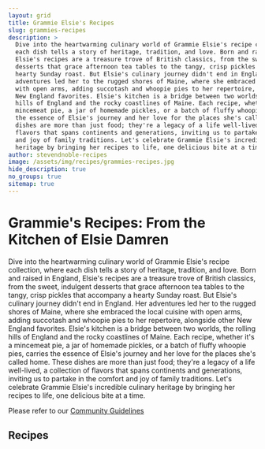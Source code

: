 ```yaml
---
layout: grid
title: Grammie Elsie's Recipes
slug: grammies-recipes
description: >
  Dive into the heartwarming culinary world of Grammie Elsie's recipe collection, where
  each dish tells a story of heritage, tradition, and love. Born and raised in England,
  Elsie's recipes are a treasure trove of British classics, from the sweet, indulgent
  desserts that grace afternoon tea tables to the tangy, crisp pickles that accompany a
  hearty Sunday roast. But Elsie's culinary journey didn't end in England. Her
  adventures led her to the rugged shores of Maine, where she embraced the local cuisine
  with open arms, adding succotash and whoopie pies to her repertoire, alongside other
  New England favorites. Elsie's kitchen is a bridge between two worlds, the rolling
  hills of England and the rocky coastlines of Maine. Each recipe, whether it's a
  mincemeat pie, a jar of homemade pickles, or a batch of fluffy whoopie pies, carries
  the essence of Elsie's journey and her love for the places she's called home. These
  dishes are more than just food; they're a legacy of a life well-lived, a collection of
  flavors that spans continents and generations, inviting us to partake in the comfort
  and joy of family traditions. Let's celebrate Grammie Elsie's incredible culinary
  heritage by bringing her recipes to life, one delicious bite at a time.
author: stevendnoble-recipes
image: /assets/img/recipes/grammies-recipes.jpg
hide_description: true
no_groups: true
sitemap: true
---
```


# Grammie's Recipes: From the Kitchen of Elsie Damren

Dive into the heartwarming culinary world of Grammie Elsie's recipe collection, where
each dish tells a story of heritage, tradition, and love. Born and raised in England,
Elsie's recipes are a treasure trove of British classics, from the sweet, indulgent
desserts that grace afternoon tea tables to the tangy, crisp pickles that accompany a
hearty Sunday roast. But Elsie's culinary journey didn't end in England. Her
adventures led her to the rugged shores of Maine, where she embraced the local cuisine
with open arms, adding succotash and whoopie pies to her repertoire, alongside other
New England favorites. Elsie's kitchen is a bridge between two worlds, the rolling
hills of England and the rocky coastlines of Maine. Each recipe, whether it's a
mincemeat pie, a jar of homemade pickles, or a batch of fluffy whoopie pies, carries
the essence of Elsie's journey and her love for the places she's called home. These
dishes are more than just food; they're a legacy of a life well-lived, a collection of
flavors that spans continents and generations, inviting us to partake in the comfort
and joy of family traditions. Let's celebrate Grammie Elsie's incredible culinary
heritage by bringing her recipes to life, one delicious bite at a time.

Please refer to our [Community Guidelines](/community-guidelines/)

## Recipes
